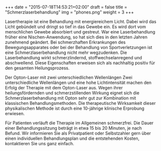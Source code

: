 +++
date = "2015-07-18T14:53:21+02:00"
draft = false
title = "Schmerzlaserbehandlung"
img = "phones.png"
weight = 3
+++

Lasertherapie ist eine Behandlung mit energiereichem Licht. Dabei wird das Licht gebündelt und dringt so tief in das Gewebe ein. Es wird dort vom menschlichen Gewebe absorbiert und gestreut. War eine Laserbehandlung früher eine Nischen-Anwendung, so hat sich dies in den letzten Jahren zunehmend geändert. Bei schmerzhaften Erkrankungen des Bewegungsapparates oder bei der Behandlung von Sportverletzungen ist eine Schmerzlaserbehandlung nicht mehr wegzudenken. Die Laserbehandlung wirkt schmerzlindernd, stoffwechselanregend und abschwellend. Diese Eigenschaften erweisen sich als nachhaltig positiv für den gesamten Heilungsprozess.

Der Opton-Laser mit zwei unterschiedlichen Wellenlängen
Zwei unterschiedliche Wellenlängen und eine hohe Lichtintensität machen den Erfolg der Therapie mit dem Opton-Laser aus. Wegen ihrer heilungsfördernden und schmerzstillenden Wirkung eignet sich die Schmerzlaserbehandlung mit Opton sehr gut zur Kombination mit klassischen Behandlungsmethoden. Die therapeutische Wirksamkeit dieser physikalischen Methode ist durch eine 10-jährige klinische Erprobung erwiesen.

Für Patienten verläuft die Therapie im Allgemeinen schmerzfrei. Die Dauer einer Behandlungssitzung beträgt in etwa 15 bis 20 Minuten, je nach Befund. Wir informieren Sie als Privatpatient oder Selbstzahler gern über einen individuellen Behandlungsplan und die entstehenden Kosten, kontaktieren Sie uns ganz einfach.
